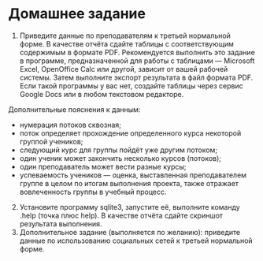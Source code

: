 # Домашнее задание

1. Приведите данные по преподавателям к третьей нормальной форме. В качестве отчёта
сдайте таблицы с соответствующим содержимым в формате PDF. Рекомендуется выполнить
это задание в программе, предназначенной для работы с таблицами — Microsoft Excel,
OpenOffice Calc или другой, зависит от вашей рабочей системы. Затем выполните экспорт
результата в файл формата PDF. Если такой программы у вас нет, создайте таблицы через
сервис Google Docs или в любом текстовом редакторе.

Дополнительные пояснения к данным:
* нумерация потоков сквозная;
* поток определяет прохождение определенного курса некоторой группой учеников;
* следующий курс для группы пойдёт уже другим потоком;
* один ученик может закончить несколько курсов (потоков);
* один преподаватель может вести разные курсы;
* успеваемость учеников — оценка, выставленная преподавателем группе в целом по
итогам выполнения проекта, также отражает вовлеченность группы в учебный
процесс.

2. Установите программу sqlite3, запустите её, выполните команду .help (точка плюс help). В
качестве отчёта сдайте скриншот результата выполнения.
3. Дополнительное задание (выполняется по желанию): приведите данные по использованию
социальных сетей к третьей нормальной форме.
